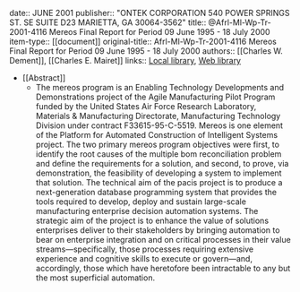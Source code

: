 date:: JUNE 2001
publisher:: "ONTEK CORPORATION 540 POWER SPRINGS ST. SE SUITE D23 MARIETTA, GA 30064-3562"
title:: @Afrl-Ml-Wp-Tr-2001-4116 Mereos Final Report for Period 09 June 1995 - 18 July 2000
item-type:: [[document]]
original-title:: Afrl-Ml-Wp-Tr-2001-4116 Mereos Final Report for Period 09 June 1995 - 18 July 2000
authors:: [[Charles W. Dement]], [[Charles E. Mairet]]
links:: [Local library](zotero://select/library/items/B8WCMT8F), [Web library](https://www.zotero.org/users/6520516/items/B8WCMT8F)

- [[Abstract]]
	- The mereos program is an Enabling Technology Developments and Demonstrations project of the Agile Manufacturing Pilot Program funded by the United States Air Force Research Laboratory, Materials & Manufacturing Directorate, Manufacturing Technology Division under contract F33615-95-C-5519.
	  Mereos is one element of the Platform for Automated  Construction of Intelligent Systems project. The two primary mereos program objectives were first, to identify the root causes of the multiple bom reconciliation problem and define the requirements for a solution, and second, to
	  prove, via demonstration, the feasibility of developing a system to implement that solution.
	  The technical aim of the pacis project is to produce a next-generation database programming system that provides the tools required to develop, deploy and sustain large-scale manufacturing enterprise decision automation systems. The strategic aim of the project is to enhance the value of solutions enterprises deliver to their stakeholders by bringing automation to bear on enterprise integration and on critical processes in their value streams—specifically, those processes requiring extensive experience and cognitive skills to execute or govern—and, accordingly, those which have heretofore been intractable to any but the most superficial automation.